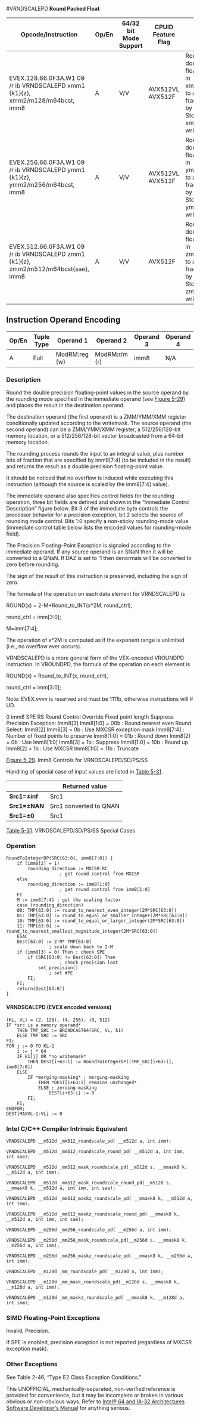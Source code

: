 #VRNDSCALEPD
**Round Packed Float**

| Opcode/Instruction                                                                  | Op/En | 64/32 bit Mode Support | CPUID Feature Flag | Description                                                                                                                                                                                |
| ----------------------------------------------------------------------------------- | ----- | ---------------------- | ------------------ | ------------------------------------------------------------------------------------------------------------------------------------------------------------------------------------------ |
| EVEX.128.66.0F3A.W1 09 /r ib VRNDSCALEPD xmm1 {k1}{z}, xmm2/m128/m64bcst, imm8      | A     | V/V                    | AVX512VL AVX512F   | Rounds packed double precision floating-point values in xmm2/m128/m64bcst to a number of fraction bits specified by the imm8 field. Stores the result in xmm1 register. Under writemask.   |
| EVEX.256.66.0F3A.W1 09 /r ib VRNDSCALEPD ymm1 {k1}{z}, ymm2/m256/m64bcst, imm8      | A     | V/V                    | AVX512VL AVX512F   | Rounds packed double precision floating-point values in ymm2/m256/m64bcst to a number of fraction bits specified by the imm8 field. Stores the result in ymm1 register. Under writemask.   |
| EVEX.512.66.0F3A.W1 09 /r ib VRNDSCALEPD zmm1 {k1}{z}, zmm2/m512/m64bcst{sae}, imm8 | A     | V/V                    | AVX512F            | Rounds packed double precision floating-point values in zmm2/m512/m64bcst to a number of fraction bits specified by the imm8 field. Stores the result in zmm1 register using writemask k1. |

## Instruction Operand Encoding

| Op/En | Tuple Type | Operand 1     | Operand 2     | Operand 3 | Operand 4 |
| ----- | ---------- | ------------- | ------------- | --------- | --------- |
| A     | Full       | ModRM:reg (w) | ModRM:r/m (r) | imm8      | N/A       |

### Description

Round the double precision floating-point values in the source operand by the rounding mode specified in the immediate operand (see [Figure 5-29](/x86/vrndscalepd#fig-5-29)) and places the result in the destination operand.

The destination operand (the first operand) is a ZMM/YMM/XMM register conditionally updated according to the writemask. The source operand (the second operand) can be a ZMM/YMM/XMM register, a 512/256/128-bit memory location, or a 512/256/128-bit vector broadcasted from a 64-bit memory location.

The rounding process rounds the input to an integral value, plus number bits of fraction that are specified by imm8[7:4] (to be included in the result) and returns the result as a double precision floating-point value.

It should be noticed that no overflow is induced while executing this instruction (although the source is scaled by the imm8[7:4] value).

The immediate operand also specifies control fields for the rounding operation, three bit fields are defined and shown in the “Immediate Control Description” figure below. Bit 3 of the immediate byte controls the processor behavior for a precision exception, bit 2 selects the source of rounding mode control. Bits 1:0 specify a non-sticky rounding-mode value (immediate control table below lists the encoded values for rounding-mode field).

The Precision Floating-Point Exception is signaled according to the immediate operand. If any source operand is an SNaN then it will be converted to a QNaN. If DAZ is set to ‘1 then denormals will be converted to zero before rounding.

The sign of the result of this instruction is preserved, including the sign of zero.

The formula of the operation on each data element for VRNDSCALEPD is

ROUND(x) = 2-M\*Round_to_INT(x\*2M, round_ctrl),

round_ctrl = imm[3:0];

M=imm[7:4];

The operation of x\*2M is computed as if the exponent range is unlimited (i.e., no overflow ever occurs).

VRNDSCALEPD is a more general form of the VEX-encoded VROUNDPD instruction. In VROUNDPD, the formula of the operation on each element is

ROUND(x) = Round_to_INT(x, round_ctrl),

round_ctrl = imm[3:0];

Note: EVEX.vvvv is reserved and must be 1111b, otherwise instructions will #​​​UD.

0
imm8
SPE
RS
Round Control Override
Fixed point length
Suppress Precision Exception: Imm8[3]
Imm8[1:0] = 00b : Round nearest even
Round Select: Imm8[2]
Imm8[3] = 0b : Use MXCSR exception mask
Imm8[7:4] : Number of fixed points to preserve
Imm8[1:0] = 01b : Round down
Imm8[2] = 0b : Use Imm8[1:0]
Imm8[3] = 1b : Suppress
Imm8[1:0] = 10b : Round up
Imm8[2] = 1b : Use MXCSR
Imm8[1:0] = 11b : Truncate

[Figure 5-29](/x86/vrndscalepd#fig-5-29). Imm8 Controls for VRNDSCALEPD/SD/PS/SS

Handling of special case of input values are listed in [Table 5-31](/x86/vrndscalepd#tbl-5-31).

|               | Returned value         |
| ------------- | ---------------------- |
| **Src1=±inf** | Src1                   |
| **Src1=±NAN** | Src1 converted to QNAN |
| **Src1=±0**   | Src1                   |

[Table 5-31](/x86/vrndscalepd#tbl-5-31). VRNDSCALEPD/SD/PS/SS Special Cases

### Operation

```
RoundToIntegerDP(SRC[63:0], imm8[7:0]) {
    if (imm8[2] = 1)
        rounding_direction := MXCSR:RC
                    ; get round control from MXCSR
    else
        rounding_direction := imm8[1:0]
                    ; get round control from imm8[1:0]
    FI
    M := imm8[7:4] ; get the scaling factor
    case (rounding_direction)
    00: TMP[63:0] := round_to_nearest_even_integer(2M*SRC[63:0])
    01: TMP[63:0] := round_to_equal_or_smaller_integer(2M*SRC[63:0])
    10: TMP[63:0] := round_to_equal_or_larger_integer(2M*SRC[63:0])
    11: TMP[63:0] := round_to_nearest_smallest_magnitude_integer(2M*SRC[63:0])
    ESAC
    Dest[63:0] := 2-M* TMP[63:0]
                ; scale down back to 2-M
    if (imm8[3] = 0) Then ; check SPE
        if (SRC[63:0] != Dest[63:0]) Then
                    ; check precision lost
            set_precision()
                ; set #PE
        FI;
    FI;
    return(Dest[63:0])
}

```

#### VRNDSCALEPD (EVEX encoded versions)

```
(KL, VL) = (2, 128), (4, 256), (8, 512)
IF *src is a memory operand*
    THEN TMP_SRC := BROADCAST64(SRC, VL, k1)
    ELSE TMP_SRC := SRC
FI;
FOR j := 0 TO KL-1
    i := j * 64
    IF k1[j] OR *no writemask*
        THEN DEST[i+63:i] := RoundToIntegerDP((TMP_SRC[i+63:i], imm8[7:0])
    ELSE
        IF *merging-masking* ; merging-masking
            THEN *DEST[i+63:i] remains unchanged*
            ELSE ; zeroing-masking
                DEST[i+63:i] := 0
        FI;
    FI;
ENDFOR;
DEST[MAXVL-1:VL] := 0

```

### Intel C/C++ Compiler Intrinsic Equivalent

```
VRNDSCALEPD __m512d _mm512_roundscale_pd( __m512d a, int imm);

```

```
VRNDSCALEPD __m512d _mm512_roundscale_round_pd( __m512d a, int imm, int sae);

```

```
VRNDSCALEPD __m512d _mm512_mask_roundscale_pd(__m512d s, __mmask8 k, __m512d a, int imm);

```

```
VRNDSCALEPD __m512d _mm512_mask_roundscale_round_pd(__m512d s, __mmask8 k, __m512d a, int imm, int sae);

```

```
VRNDSCALEPD __m512d _mm512_maskz_roundscale_pd( __mmask8 k, __m512d a, int imm);

```

```
VRNDSCALEPD __m512d _mm512_maskz_roundscale_round_pd( __mmask8 k, __m512d a, int imm, int sae);

```

```
VRNDSCALEPD __m256d _mm256_roundscale_pd( __m256d a, int imm);

```

```
VRNDSCALEPD __m256d _mm256_mask_roundscale_pd(__m256d s, __mmask8 k, __m256d a, int imm);

```

```
VRNDSCALEPD __m256d _mm256_maskz_roundscale_pd( __mmask8 k, __m256d a, int imm);

```

```
VRNDSCALEPD __m128d _mm_roundscale_pd( __m128d a, int imm);

```

```
VRNDSCALEPD __m128d _mm_mask_roundscale_pd(__m128d s, __mmask8 k, __m128d a, int imm);

```

```
VRNDSCALEPD __m128d _mm_maskz_roundscale_pd( __mmask8 k, __m128d a, int imm);

```

### SIMD Floating-Point Exceptions

Invalid, Precision.

If SPE is enabled, precision exception is not reported (regardless of MXCSR exception mask).

### Other Exceptions

See Table 2-46, “Type E2 Class Exception Conditions.”

This UNOFFICIAL, mechanically-separated, non-verified reference is provided for convenience, but it may be
incomplete or broken in various obvious or non-obvious
ways. Refer to [Intel® 64 and IA-32 Architectures Software Developer’s Manual](https://software.intel.com/en-us/download/intel-64-and-ia-32-architectures-sdm-combined-volumes-1-2a-2b-2c-2d-3a-3b-3c-3d-and-4) for anything serious.
